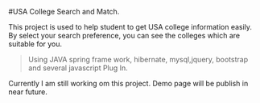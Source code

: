 #USA College Search and Match.

This project is used to help student to get USA college information easily. 
By select your search preference, you can see the colleges which are suitable for you.


>Using JAVA spring frame work, hibernate, mysql,jquery, bootstrap and several javascript Plug In.

Currently I am still working om this project. Demo page will be publish in near future.
